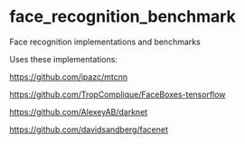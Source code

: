 # face_recognition_benchmark
Face recognition implementations and benchmarks

Uses these implementations:

  https://github.com/ipazc/mtcnn
  
  
  https://github.com/TropComplique/FaceBoxes-tensorflow
  
  
  https://github.com/AlexeyAB/darknet
  
  
  https://github.com/davidsandberg/facenet
  
  

